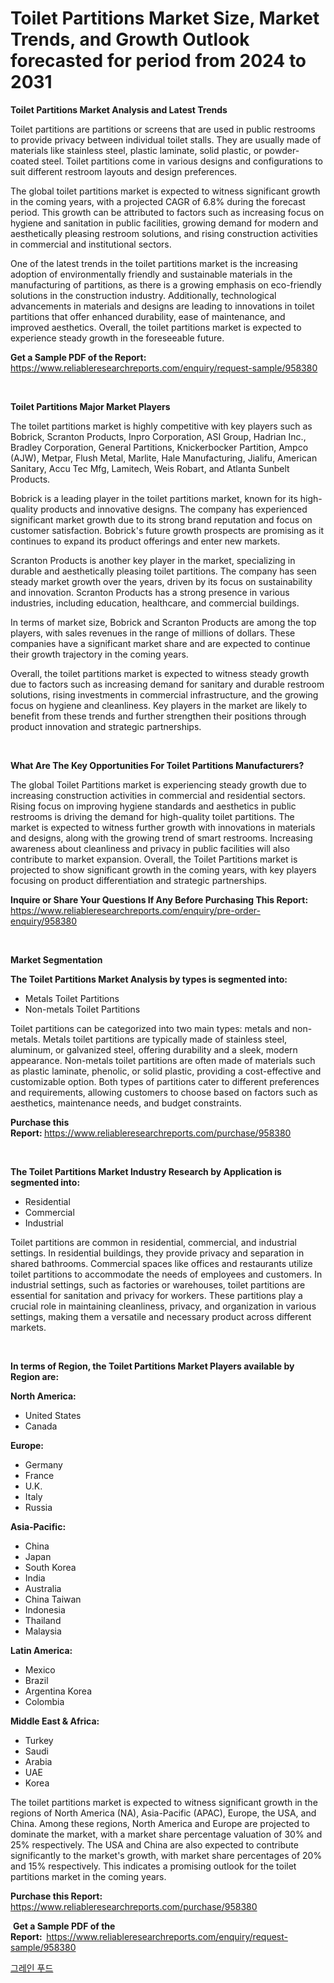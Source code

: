 <p><h1>Toilet Partitions Market Size, Market Trends, and Growth Outlook forecasted for period from 2024 to 2031</h1></p><p><strong>Toilet Partitions Market Analysis and Latest Trends</strong></p>
<p><p>Toilet partitions are partitions or screens that are used in public restrooms to provide privacy between individual toilet stalls. They are usually made of materials like stainless steel, plastic laminate, solid plastic, or powder-coated steel. Toilet partitions come in various designs and configurations to suit different restroom layouts and design preferences.</p><p>The global toilet partitions market is expected to witness significant growth in the coming years, with a projected CAGR of 6.8% during the forecast period. This growth can be attributed to factors such as increasing focus on hygiene and sanitation in public facilities, growing demand for modern and aesthetically pleasing restroom solutions, and rising construction activities in commercial and institutional sectors.</p><p>One of the latest trends in the toilet partitions market is the increasing adoption of environmentally friendly and sustainable materials in the manufacturing of partitions, as there is a growing emphasis on eco-friendly solutions in the construction industry. Additionally, technological advancements in materials and designs are leading to innovations in toilet partitions that offer enhanced durability, ease of maintenance, and improved aesthetics. Overall, the toilet partitions market is expected to experience steady growth in the foreseeable future.</p></p>
<p><strong>Get a Sample PDF of the Report:&nbsp;</strong> <a href="https://www.reliableresearchreports.com/enquiry/request-sample/958380">https://www.reliableresearchreports.com/enquiry/request-sample/958380</a></p>
<p>&nbsp;</p>
<p><strong>Toilet Partitions Major Market Players</strong></p>
<p><p>The toilet partitions market is highly competitive with key players such as Bobrick, Scranton Products, Inpro Corporation, ASI Group, Hadrian Inc., Bradley Corporation, General Partitions, Knickerbocker Partition, Ampco (AJW), Metpar, Flush Metal, Marlite, Hale Manufacturing, Jialifu, American Sanitary, Accu Tec Mfg, Lamitech, Weis Robart, and Atlanta Sunbelt Products.</p><p>Bobrick is a leading player in the toilet partitions market, known for its high-quality products and innovative designs. The company has experienced significant market growth due to its strong brand reputation and focus on customer satisfaction. Bobrick's future growth prospects are promising as it continues to expand its product offerings and enter new markets.</p><p>Scranton Products is another key player in the market, specializing in durable and aesthetically pleasing toilet partitions. The company has seen steady market growth over the years, driven by its focus on sustainability and innovation. Scranton Products has a strong presence in various industries, including education, healthcare, and commercial buildings.</p><p>In terms of market size, Bobrick and Scranton Products are among the top players, with sales revenues in the range of millions of dollars. These companies have a significant market share and are expected to continue their growth trajectory in the coming years.</p><p>Overall, the toilet partitions market is expected to witness steady growth due to factors such as increasing demand for sanitary and durable restroom solutions, rising investments in commercial infrastructure, and the growing focus on hygiene and cleanliness. Key players in the market are likely to benefit from these trends and further strengthen their positions through product innovation and strategic partnerships.</p></p>
<p>&nbsp;</p>
<p><strong>What Are The Key Opportunities For Toilet Partitions Manufacturers?</strong></p>
<p><p>The global Toilet Partitions market is experiencing steady growth due to increasing construction activities in commercial and residential sectors. Rising focus on improving hygiene standards and aesthetics in public restrooms is driving the demand for high-quality toilet partitions. The market is expected to witness further growth with innovations in materials and designs, along with the growing trend of smart restrooms. Increasing awareness about cleanliness and privacy in public facilities will also contribute to market expansion. Overall, the Toilet Partitions market is projected to show significant growth in the coming years, with key players focusing on product differentiation and strategic partnerships.</p></p>
<p><strong>Inquire or Share Your Questions If Any Before Purchasing This Report:</strong> <a href="https://www.reliableresearchreports.com/enquiry/pre-order-enquiry/958380">https://www.reliableresearchreports.com/enquiry/pre-order-enquiry/958380</a></p>
<p>&nbsp;</p>
<p><strong>Market Segmentation</strong></p>
<p><strong>The Toilet Partitions Market Analysis by types is segmented into:</strong></p>
<p><ul><li>Metals Toilet Partitions</li><li>Non-metals Toilet Partitions</li></ul></p>
<p><p>Toilet partitions can be categorized into two main types: metals and non-metals. Metals toilet partitions are typically made of stainless steel, aluminum, or galvanized steel, offering durability and a sleek, modern appearance. Non-metals toilet partitions are often made of materials such as plastic laminate, phenolic, or solid plastic, providing a cost-effective and customizable option. Both types of partitions cater to different preferences and requirements, allowing customers to choose based on factors such as aesthetics, maintenance needs, and budget constraints.</p></p>
<p><strong>Purchase this Report:&nbsp;</strong><a href="https://www.reliableresearchreports.com/purchase/958380">https://www.reliableresearchreports.com/purchase/958380</a></p>
<p>&nbsp;</p>
<p><strong>The Toilet Partitions Market Industry Research by Application is segmented into:</strong></p>
<p><ul><li>Residential</li><li>Commercial</li><li>Industrial</li></ul></p>
<p><p>Toilet partitions are common in residential, commercial, and industrial settings. In residential buildings, they provide privacy and separation in shared bathrooms. Commercial spaces like offices and restaurants utilize toilet partitions to accommodate the needs of employees and customers. In industrial settings, such as factories or warehouses, toilet partitions are essential for sanitation and privacy for workers. These partitions play a crucial role in maintaining cleanliness, privacy, and organization in various settings, making them a versatile and necessary product across different markets.</p></p>
<p>&nbsp;</p>
<p><strong>In terms of Region, the Toilet Partitions Market Players available by Region are:</strong></p>
<p>
    <p> <strong> North America: </strong>
        <ul>
            <li>United States</li>
            <li>Canada</li>
        </ul>
        </p> 
    <p> <strong> Europe: </strong>
        <ul>
            <li>Germany</li>
            <li>France</li>
            <li>U.K.</li>
            <li>Italy</li>
            <li>Russia</li>
        </ul>
        </p> 
    <p> <strong> Asia-Pacific: </strong>
        <ul>
            <li>China</li>
            <li>Japan</li>
            <li>South Korea</li>
            <li>India</li>
            <li>Australia</li>
            <li>China Taiwan</li>
            <li>Indonesia</li>
            <li>Thailand</li>
            <li>Malaysia</li>
        </ul>
        </p> 
    <p> <strong> Latin America: </strong>
        <ul>
            <li>Mexico</li>
            <li>Brazil</li>
            <li>Argentina Korea</li>
            <li>Colombia</li>
        </ul>
        </p> 
    <p> <strong> Middle East & Africa: </strong>
        <ul>
            <li>Turkey</li>
            <li>Saudi</li>
            <li>Arabia</li>
            <li>UAE</li>
            <li>Korea</li>
        </ul>
    </p>
    </p>
<p><p>The toilet partitions market is expected to witness significant growth in the regions of North America (NA), Asia-Pacific (APAC), Europe, the USA, and China. Among these regions, North America and Europe are projected to dominate the market, with a market share percentage valuation of 30% and 25% respectively. The USA and China are also expected to contribute significantly to the market's growth, with market share percentages of 20% and 15% respectively. This indicates a promising outlook for the toilet partitions market in the coming years.</p></p>
<p><strong>Purchase this Report: </strong><a href="https://www.reliableresearchreports.com/purchase/958380">https://www.reliableresearchreports.com/purchase/958380</a></p>
<p>&nbsp;<strong>Get a Sample PDF of the Report:&nbsp;&nbsp;</strong><a href="https://www.reliableresearchreports.com/enquiry/request-sample/958380">https://www.reliableresearchreports.com/enquiry/request-sample/958380</a></p>
<p><strong></strong></p>
<p><p><a href="https://github.com/xvz497517413/Market-Research-Report-List-1/blob/main/52495774899.md">그레인 푸드</a></p></p>